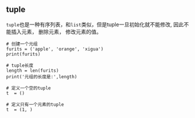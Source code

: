 ## tuple

`tuple`也是一种有序列表，和`list`类似，但是tuple一旦初始化就不能修改, 因此不能插入元素， 删除元素， 修改元素的值。

```
# 创建一个元组
furits = ('apple', 'orange', 'xigua')
print(furits)

# tuple长度
length = len(furits)
print('元组的长度是:',length)

# 定义一个空的tuple
t  = ()

# 定义只有一个元素的tuple
t  = (1, )
```